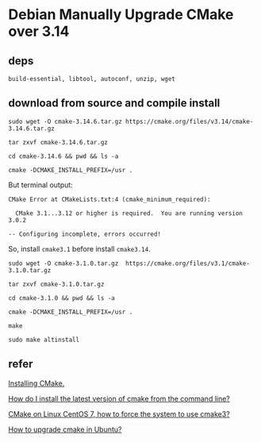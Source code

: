 # Debian Manually Upgrade CMake over 3.14

## deps

    build-essential, libtool, autoconf, unzip, wget

## download from source and compile install

    sudo wget -O cmake-3.14.6.tar.gz https://cmake.org/files/v3.14/cmake-3.14.6.tar.gz

    tar zxvf cmake-3.14.6.tar.gz

    cd cmake-3.14.6 && pwd && ls -a

    cmake -DCMAKE_INSTALL_PREFIX=/usr .

But terminal output:

    CMake Error at CMakeLists.txt:4 (cmake_minimum_required):

      CMake 3.1...3.12 or higher is required.  You are running version 3.0.2

    -- Configuring incomplete, errors occurred!

So, install `cmake3.1` before install `cmake3.14`.

    sudo wget -O cmake-3.1.0.tar.gz  https://cmake.org/files/v3.1/cmake-3.1.0.tar.gz

    tar zxvf cmake-3.1.0.tar.gz

    cd cmake-3.1.0 && pwd && ls -a

    cmake -DCMAKE_INSTALL_PREFIX=/usr . 

    make

    sudo make altinstall

## refer

[Installing CMake.](https://cmake.org/install/)

[How do I install the latest version of cmake from the command line?](https://askubuntu.com/a/865294)

[CMake on Linux CentOS 7, how to force the system to use cmake3?](https://stackoverflow.com/a/48842999/10846570)

[How to upgrade cmake in Ubuntu?](https://askubuntu.com/a/829311)
